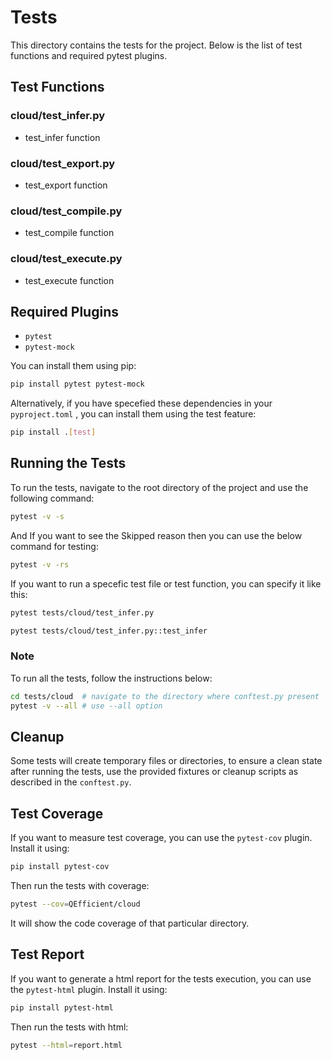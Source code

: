 # Tests
This directory contains the tests for the project. Below is the list of test functions and required pytest plugins.

## Test Functions
### cloud/test_infer.py
- test_infer function

### cloud/test_export.py
- test_export function

### cloud/test_compile.py
- test_compile function

### cloud/test_execute.py
- test_execute function

## Required Plugins
- `pytest`
- `pytest-mock`

You can install them using pip:
```sh
pip install pytest pytest-mock
```
Alternatively, if you have specefied these dependencies in your `pyproject.toml` , you can install them using the test feature:
```sh
pip install .[test]
```

## Running the Tests
To run the tests, navigate to the root directory of the project and use the following command:
```sh
pytest -v -s
```
And If you want to see the Skipped reason then you can use the below command for testing:
```sh
pytest -v -rs
```
If you want to run a specefic test file or test function, you can specify it like this:
```sh
pytest tests/cloud/test_infer.py
```
```sh
pytest tests/cloud/test_infer.py::test_infer
```
### Note
To run all the tests, follow the instructions below:
```sh
cd tests/cloud  # navigate to the directory where conftest.py present
pytest -v --all # use --all option
```
## Cleanup
Some tests will create temporary files or directories, to ensure a clean state after running the tests, use the provided fixtures or cleanup scripts as described in the `conftest.py`.

## Test Coverage
If you want to measure test coverage, you can use the `pytest-cov` plugin. Install it using:
```sh
pip install pytest-cov
```
Then run the tests with coverage:
```sh
pytest --cov=QEfficient/cloud
```
It will show the code coverage of that particular directory.


## Test Report
If you want to generate a html report for the tests execution, you can use the `pytest-html` plugin. Install it using:
```sh
pip install pytest-html
```
Then run the tests with html:
```sh
pytest --html=report.html
```
